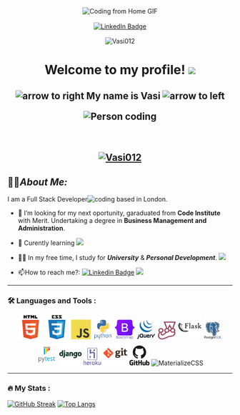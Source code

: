 <div id="header" align="center">
  <img src="https://media.giphy.com/media/M9gbBd9nbDrOTu1Mqx/giphy.gif" width="100" alt="Coding from Home GIF"/>
</div>
<br/>
<div id="badges" align="center">
  <a href="https://www.linkedin.com/in/vasilicapavaloi/">
    <img src="https://img.shields.io/badge/LinkedIn-blue?style=for-the-badge&logo=linkedin&logoColor=white" alt="LinkedIn Badge"/>
  </a>
</div>
<p align="center" target="blank"><img align="center" src="https://komarev.com/ghpvc/?username=Vasi012&label=Profile%20views&color=0e75b6&style=flat" alt="Vasi012" /> </p>
<h1 align="center">
  Welcome to my profile!
  <img src="https://media.giphy.com/media/hvRJCLFzcasrR4ia7z/giphy.gif" width="30px"/>
</h1>
<h2 align="center">
  <img src="https://bestanimations.com/media/right/689323598right-arrow31.gif" width="30" alt="arrow to right"/>
  My name is Vasi
  <img src="https://bestanimations.com/media/left/1229743899left-arrow-17.gif" width="30" alt="arrow to left"/>
  <br>
 <p align="center"><img src=https://media.tenor.com/qJ5evVs-_uUAAAAC/coding.gif alt="Person coding"><p>
 <br>
<p align="center"> <a href="https://github.com/ryo-ma/github-profile-trophy"><img src="https://github-profile-trophy.vercel.app/?username=Vasi012" alt="Vasi012" /></a> </p>
<h2> 👨‍💻<em>About Me:</em></h2>
 <p>I am a Full Stack Developer<img src="https://media.giphy.com/media/WUlplcMpOCEmTGBtBW/giphy.gif" width="40" alt="coding"> based in London.</p>
 
- :telescope: I’m looking for my next oportunity, garaduated from <strong>Code Institute</strong> with Merit. Undertaking a degree in <strong>Business Management and Administration</strong>.

- :seedling: Curently learning <img src="https://media0.giphy.com/media/eNAsjO55tPbgaor7ma/giphy.gif?cid=6c09b95218bebfed0f3c99f805d4ab48d52fcce96a249b0a&rid=giphy.gif&ct=s" width="25px"/>

- 👨‍🎓 In my free time, I study for <strong><em>University</em></strong> & <strong><em>Personal Development</em></strong>. <img src="https://emojipedia-us.s3.amazonaws.com/source/noto-emoji-animations/344/rocket_1f680.gif" width="25"/>

- :mailbox:How to reach me?: [![Linkedin Badge](https://img.shields.io/badge/-LinkedIn-blue?style=flat&logo=Linkedin&logoColor=white)](https://www.linkedin.com/in/vasilicapavaloi/) <img src="https://static.wixstatic.com/media/8063f4_f1b555414e674a07a8f92a85dac3c049~mv2.gif" width="30"/>
---

### :hammer_and_wrench: Languages and Tools :
<div align="center">
  <img src="https://raw.githubusercontent.com/devicons/devicon/1119b9f84c0290e0f0b38982099a2bd027a48bf1/icons/html5/html5-original-wordmark.svg" width="55" alt="HTML5">
  <img src="https://raw.githubusercontent.com/devicons/devicon/1119b9f84c0290e0f0b38982099a2bd027a48bf1/icons/css3/css3-original-wordmark.svg" width="55" alt="CSS3">
  <img src="https://raw.githubusercontent.com/devicons/devicon/1119b9f84c0290e0f0b38982099a2bd027a48bf1/icons/javascript/javascript-original.svg" width="45" alt="JavaScript">
  <img src="https://raw.githubusercontent.com/devicons/devicon/1119b9f84c0290e0f0b38982099a2bd027a48bf1/icons/python/python-original-wordmark.svg" width="45" alt="Python">
  <img src="https://raw.githubusercontent.com/devicons/devicon/1119b9f84c0290e0f0b38982099a2bd027a48bf1/icons/bootstrap/bootstrap-original-wordmark.svg" width="45" alt="Bootstrap">
  <img src="https://raw.githubusercontent.com/devicons/devicon/1119b9f84c0290e0f0b38982099a2bd027a48bf1/icons/jquery/jquery-original-wordmark.svg" width="45" alt="jQuery">
  <img src="https://raw.githubusercontent.com/devicons/devicon/1119b9f84c0290e0f0b38982099a2bd027a48bf1/icons/jest/jest-plain.svg" width="40" alt="Jest">
  <img src="https://raw.githubusercontent.com/devicons/devicon/1119b9f84c0290e0f0b38982099a2bd027a48bf1/icons/flask/flask-original-wordmark.svg" width="55" alt="Flask">
  <img src="https://raw.githubusercontent.com/devicons/devicon/1119b9f84c0290e0f0b38982099a2bd027a48bf1/icons/postgresql/postgresql-original-wordmark.svg" width="40" alt="PostgreSQL">
  <img src="https://raw.githubusercontent.com/devicons/devicon/1119b9f84c0290e0f0b38982099a2bd027a48bf1/icons/pytest/pytest-original-wordmark.svg" width="47" alt="PyTest">
  <img src="https://raw.githubusercontent.com/devicons/devicon/1119b9f84c0290e0f0b38982099a2bd027a48bf1/icons/django/django-plain-wordmark.svg" width="50" alt="django">
  <img src="https://raw.githubusercontent.com/devicons/devicon/1119b9f84c0290e0f0b38982099a2bd027a48bf1/icons/heroku/heroku-original-wordmark.svg" width="40" alt="Heroku">
  <img src="https://raw.githubusercontent.com/devicons/devicon/1119b9f84c0290e0f0b38982099a2bd027a48bf1/icons/git/git-original-wordmark.svg" width="55" alt="Git">
  <img src="https://raw.githubusercontent.com/devicons/devicon/1119b9f84c0290e0f0b38982099a2bd027a48bf1/icons/github/github-original-wordmark.svg" width="45" alt="GitHub">
  <img src="https://seeklogo.com/images/M/materialize-logo-0FCAD8A6F8-seeklogo.com.png" width="60" alt="MaterializeCSS">
</div>

---

### :fire: My Stats :

[![GitHub Streak](http://github-readme-streak-stats.herokuapp.com?user=Vasi012&theme=ads-juicy-fresh&hide_border=true&date_format=j%20M%5B%20Y%5D)](https://git.io/streak-stats)
[![Top Langs](https://github-readme-stats.vercel.app/api/top-langs/?username=Vasi012&layout=compact&theme=vision-friendly-dark)](https://github.com/anuraghazra/github-readme-stats)
